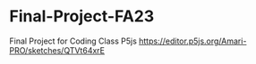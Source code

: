 # Final-Project-FA23
Final Project for Coding Class P5js
https://editor.p5js.org/Amari-PRO/sketches/QTVt64xrE

